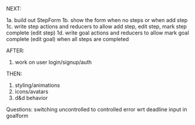 NEXT:

1a. build out StepForm
1b. show the form when no steps or when add step
1c. write step actions and reducers to allow add step, edit step, mark step complete (edit step)
1d. write goal actions and reducers to allow mark goal complete (edit goal) when all steps are completed

AFTER:

1. work on user login/signup/auth

THEN:

1. styling/animations
2. icons/avatars
3. d&d behavior



Questions:
switching uncontrolled to controlled error wrt deadline input in goalform